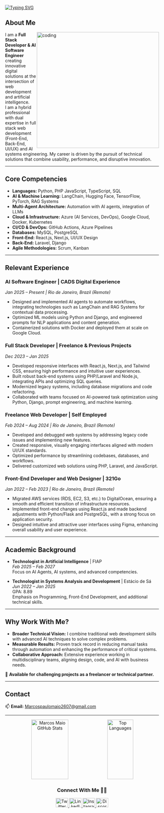 [![Typing SVG](https://readme-typing-svg.herokuapp.com/?color=FFFFFF&size=35&center=true&vCenter=true&width=1000&lines=Full+Stack+Developer+%26+AI+Software+Engineer;Creating+innovative+digital+solutions)](https://git.io/typing-svg)

## About Me

<img align="right" alt="coding" width="400" height="380" src="https://media2.giphy.com/media/iIqmM5tTjmpOB9mpbn/giphy.gif?cid=ecf05e47b5r6orwstw7b1z8yfl1jvz041mqyjaurgzia8o8l&ep=v1_gifs_related&rid=giphy.gif&ct=g" />

I am a **Full Stack Developer & AI Software Engineer** creating innovative digital solutions at the intersection of web development and artificial intelligence.  
I am a hybrid professional with dual expertise in full stack web development (Front-End, Back-End, UI/UX) and AI systems engineering. My career is driven by the pursuit of technical solutions that combine usability, performance, and disruptive innovation.

---

## Core Competencies

- **Languages:** Python, PHP JavaScript, TypeScript, SQL  
- **AI & Machine Learning:** LangChain, Hugging Face, TensorFlow, PyTorch, RAG Systems  
- **Multi-Agent Architecture:** Automation with AI agents, integration of LLMs  
- **Cloud & Infrastructure:** Azure (AI Services, DevOps), Google Cloud, Docker, Kubernetes  
- **CI/CD & DevOps:** GitHub Actions, Azure Pipelines  
- **Databases:** MySQL, PostgreSQL  
- **Front-End:** React.js, Next.js, UI/UX Design
- **Back-End:** Laravel, Django
- **Agile Methodologies:** Scrum, Kanban  

---

## Relevant Experience

### AI Software Engineer | CADS Digital Experience  
*Jan 2025 – Present | Rio de Janeiro, Brazil (Remote)*

- Designed and implemented AI agents to automate workflows, integrating technologies such as LangChain and RAG Systems for contextual data processing.
- Optimized ML models using Python and Django, and engineered prompts for NLP applications and content generation.
- Containerized solutions with Docker and deployed them at scale on Google Cloud.

### Full Stack Developer | Freelance & Previous Projects  
*Dec 2023 – Jan 2025*

- Developed responsive interfaces with React.js, Next.js, and Tailwind CSS, ensuring high performance and intuitive user experiences.
- Built robust back-end systems using PHP/Laravel and Node.js, integrating APIs and optimizing SQL queries.
- Modernized legacy systems, including database migrations and code refactoring.
- Collaborated with teams focused on AI-powered task optimization using Python, Django, prompt engineering, and machine learning.

### Freelance Web Developer | Self Employed  
*Feb 2024 – Aug 2024 | Rio de Janeiro, Brazil (Remote)*

- Developed and debugged web systems by addressing legacy code issues and implementing new features.
- Created responsive, visually engaging interfaces aligned with modern UI/UX standards.
- Optimized performance by streamlining codebases, databases, and workflows.
- Delivered customized web solutions using PHP, Laravel, and JavaScript.

### Front-End Developer and Web Designer | 321Go  
*Jan 2022 – Feb 2023 | Rio de Janeiro, Brazil (Remote)*

- Migrated AWS services (RDS, EC2, S3, etc.) to DigitalOcean, ensuring a smooth and efficient transition of infrastructure resources.
- Implemented front-end changes using React.js and made backend adjustments with Python/Flask and PostgreSQL, with a strong focus on application security.
- Designed intuitive and attractive user interfaces using Figma, enhancing overall usability and user experience.

---

## Academic Background

- **Technologist in Artificial Intelligence** | FIAP  
  *Feb 2025 – Feb 2027*  
  Focus on AI Agents, AI systems, and advanced competencies.

- **Technologist in Systems Analysis and Development** | Estácio de Sá  
  *Jun 2022 – Jan 2025*  
  GPA: 8.89  
  Emphasis on Programming, Front-End Development, and additional technical skills.

---

## Why Work With Me?

- **Broader Technical Vision:** I combine traditional web development skills with advanced AI techniques to solve complex problems.
- **Measurable Results:** Proven track record in reducing manual tasks through automation and enhancing the performance of critical systems.
- **Collaborative Approach:** Extensive experience working in multidisciplinary teams, aligning design, code, and AI with business needs.

🚀 **Available for challenging projects as a freelancer or technical partner.**

---

## Contact

📫 **Email:** Marcospaulomaio2607@gmail.com

---

<div align="center">
  <!-- GitHub Stats -->
  <img width="49%" height="195px" src="https://github-readme-stats.vercel.app/api?username=MarcosMaio&show_icons=true&count_private=true&hide_border=true&title_color=FFFFFF&icon_color=FFFFFF&text_color=FFFFFF&bg_color=202020" alt="Marcos Maio GitHub Stats" />
  <img width="41%" height="195px" src="https://github-readme-stats.vercel.app/api/top-langs/?username=MarcosMaio&layout=compact&hide_border=true&title_color=FFFFFF&text_color=FFFFFF&bg_color=202020" alt="Top Languages" />
</div>

<h3 align="center">Connect With Me 🤝🏻</h3>
<p align="center">
  <a href="https://twitter.com/maio_marcos" target="_blank">
    <img src="https://raw.githubusercontent.com/rahuldkjain/github-profile-readme-generator/master/src/images/icons/Social/twitter.svg" alt="Twitter" height="30" width="40" />
  </a>
  <a href="https://linkedin.com/in/marcosmaio" target="_blank">
    <img src="https://raw.githubusercontent.com/rahuldkjain/github-profile-readme-generator/master/src/images/icons/Social/linked-in-alt.svg" alt="LinkedIn" height="30" width="40" />
  </a>
  <a href="https://instagram.com/marcos_maiio" target="_blank">
    <img src="https://raw.githubusercontent.com/rahuldkjain/github-profile-readme-generator/master/src/images/icons/Social/instagram.svg" alt="Instagram" height="30" width="40" />
  </a>
  <a href="https://discord.gg/6b2778c2e61568b6fba3aafed83b0cb8" target="_blank">
    <img src="https://raw.githubusercontent.com/rahuldkjain/github-profile-readme-generator/master/src/images/icons/Social/discord.svg" alt="Discord" height="30" width="40" />
  </a>
</p>
